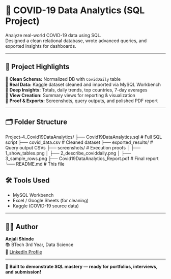 # 🦠 COVID-19 Data Analytics (SQL Project)

Analyze real-world COVID-19 data using SQL.  
Designed a clean relational database, wrote advanced queries, and exported insights for dashboards.

---

## 🚀 Project Highlights

🔹 **Clean Schema:** Normalized DB with `CovidDaily` table  
🔹 **Real Data:** Kaggle dataset cleaned and imported via MySQL Workbench  
🔹 **Deep Insights:** Totals, daily trends, top countries, 7-day averages  
🔹 **View Creation:** Summary views for reporting & visualization  
🔹 **Proof & Exports:** Screenshots, query outputs, and polished PDF report

---

## 🗂️ Folder Structure

Project-4_Covid19DataAnalytics/
├── Covid19DataAnalytics.sql # Full SQL script
├── covid_data.csv # Cleaned dataset
├── exported_results/ # Query output CSVs
├── screenshots/ # Execution proofs
│ ├── 1_show_tables.png
│ ├── 2_describe_coviddaily.png
│ ├── 3_sample_rows.png
├── Covid19DataAnalytics_Report.pdf # Final report
└── README.md # This file

## 🛠️ Tools Used

- MySQL Workbench  
- Excel / Google Sheets (for cleaning)  
- Kaggle (COVID-19 source data)

---

## 👩‍💻 Author

**Anjali Shinde**  
📚 BTech 3rd Year, Data Science  
🔗 [LinkedIn Profile](https://www.linkedin.com/in/anjali-shinde-647b472b7)

---

🎯 **Built to demonstrate SQL mastery — ready for portfolios, interviews, and submission!**
